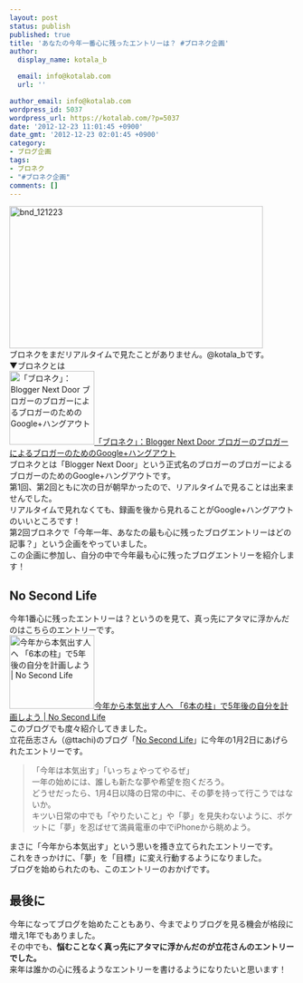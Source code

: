 ```yaml
---
layout: post
status: publish
published: true
title: 'あなたの今年一番心に残ったエントリーは？ #ブロネク企画'
author:
  display_name: kotala_b

  email: info@kotalab.com
  url: ''

author_email: info@kotalab.com
wordpress_id: 5037
wordpress_url: https://kotalab.com/?p=5037
date: '2012-12-23 11:01:45 +0900'
date_gmt: '2012-12-23 02:01:45 +0900'
category:
- ブログ企画
tags:
- ブロネク
- "#ブロネク企画"
comments: []
---
```

<p><a href="https://kotalab.com/wp-content/uploads/bnd_121223.jpg" target="_blank"><img src="https://kotalab.com/wp-content/uploads/bnd_121223-448x251.jpg" alt="bnd_121223" width="448" height="251" class="alignnone size-large wp-image-5055" /></a><br />
ブロネクをまだリアルタイムで見たことがありません。@kotala_bです。<br />
▼ブロネクとは<br />
<a href="http://bloggernextdoor.info/" target="_blank"><img  class="alignleft" src="https://capture.heartrails.com/150x130?http://bloggernextdoor.info/" alt="「ブロネク」：Blogger Next Door ブロガーのブロガーによるブロガーのためのGoogle+ハングアウト" width="150" height="130" /></a><a href="http://bloggernextdoor.info/" target="_blank">「ブロネク」：Blogger Next Door ブロガーのブロガーによるブロガーのためのGoogle+ハングアウト</a><a href="https://b.hatena.ne.jp/entry/http://bloggernextdoor.info/" target="_blank"><img border="0" src="https://b.hatena.ne.jp/entry/image/http://bloggernextdoor.info/" alt="" /></a><br style="clear:both;" />ブロネクとは「Blogger Next Door」という正式名のブロガーのブロガーによるブロガーのためのGoogle+ハングアウトです。<br />
第1回、第2回ともに次の日が朝早かったので、リアルタイムで見ることは出来ませんでした。<br />
リアルタイムで見れなくても、録画を後から見れることがGoogle+ハングアウトのいいところです！<br />
第2回ブロネクで「今年一年、あなたの最も心に残ったブログエントリーはどの記事？」という企画をやっていました。<br />
この企画に参加し、自分の中で今年最も心に残ったブログエントリーを紹介します！<br />
</p>
<!--more-->
<h2>No Second Life</h2>
<p>今年1番心に残ったエントリーは？というのを見て、真っ先にアタマに浮かんだのはこちらのエントリーです。<br />
<a href="https://www.ttcbn.net/no_second_life/archives/19748" target="_blank"><img  class="alignleft" src="https://capture.heartrails.com/150x130?https://www.ttcbn.net/no_second_life/archives/19748" alt="今年から本気出す人へ 「6本の柱」で5年後の自分を計画しよう | No Second Life" width="150" height="130" /></a><a href="https://www.ttcbn.net/no_second_life/archives/19748" target="_blank">今年から本気出す人へ 「6本の柱」で5年後の自分を計画しよう | No Second Life</a><a href="https://b.hatena.ne.jp/entry/https://www.ttcbn.net/no_second_life/archives/19748" target="_blank"><img border="0" src="https://b.hatena.ne.jp/entry/image/https://www.ttcbn.net/no_second_life/archives/19748" alt="" /></a><br style="clear:both;" />このブログでも度々紹介してきました。<br />
立花岳志さん（@ttachi)のブログ「<a href="https://www.ttcbn.net/no_second_life/" title="No Second Life" target="_blank">No Second Life</a>」に今年の1月2日にあげられたエントリーです。</p>
<blockquote><p>「今年は本気出す」「いっちょやってやるぜ」<br />
一年の始めには、誰しも新たな夢や希望を抱くだろう。<br />
どうせだったら、1月4日以降の日常の中に、その夢を持って行こうではないか。<br />
キツい日常の中でも「やりたいこと」や「夢」を見失わないように、ポケットに「夢」を忍ばせて満員電車の中でiPhoneから眺めよう。</p></blockquote>
<p>まさに「今年から本気出す」という思いを搔き立てられたエントリーです。<br />
これをきっかけに、「夢」を「目標」に変え行動するようになりました。<br />
ブログを始められたのも、このエントリーのおかげです。</p>
<h2>最後に</h2>
<p>今年になってブログを始めたこともあり、今までよりブログを見る機会が格段に増え1年でもありました。<br />
その中でも、<strong>悩むことなく真っ先にアタマに浮かんだのが立花さんのエントリーでした。</strong><br />
来年は誰かの心に残るようなエントリーを書けるようになりたいと思います！</p>
